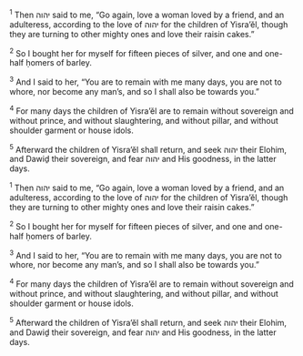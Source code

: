 <sup>1</sup> Then יהוה said to me, “Go again, love a woman loved by a friend, and an adulteress, according to the love of יהוה for the children of Yisra’ĕl, though they are turning to other mighty ones and love their raisin cakes.”

<sup>2</sup> So I bought her for myself for fifteen pieces of silver, and one and one-half ḥomers of barley.

<sup>3</sup> And I said to her, “You are to remain with me many days, you are not to whore, nor become any man’s, and so I shall also be towards you.”

<sup>4</sup> For many days the children of Yisra’ĕl are to remain without sovereign and without prince, and without slaughtering, and without pillar, and without shoulder garment or house idols.

<sup>5</sup> Afterward the children of Yisra’ĕl shall return, and seek יהוה their Elohim, and Dawiḏ their sovereign, and fear יהוה and His goodness, in the latter days.

<sup>1</sup> Then יהוה said to me, “Go again, love a woman loved by a friend, and an adulteress, according to the love of יהוה for the children of Yisra’ĕl, though they are turning to other mighty ones and love their raisin cakes.”

<sup>2</sup> So I bought her for myself for fifteen pieces of silver, and one and one-half ḥomers of barley.

<sup>3</sup> And I said to her, “You are to remain with me many days, you are not to whore, nor become any man’s, and so I shall also be towards you.”

<sup>4</sup> For many days the children of Yisra’ĕl are to remain without sovereign and without prince, and without slaughtering, and without pillar, and without shoulder garment or house idols.

<sup>5</sup> Afterward the children of Yisra’ĕl shall return, and seek יהוה their Elohim, and Dawiḏ their sovereign, and fear יהוה and His goodness, in the latter days.

